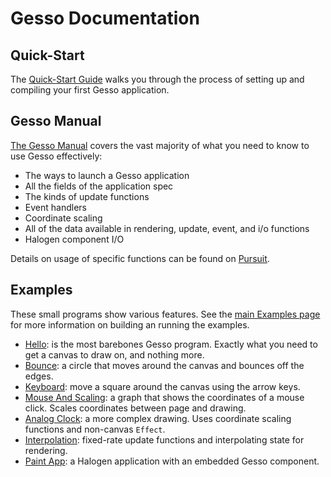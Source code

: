 # Gesso Documentation

## Quick-Start

The [Quick-Start Guide](quickstart.md) walks you through the process of setting up and compiling your first Gesso application.

## Gesso Manual

[The Gesso Manual](manual.md) covers the vast majority of what you need to know to use Gesso effectively:

- The ways to launch a Gesso application
- All the fields of the application spec
- The kinds of update functions
- Event handlers
- Coordinate scaling
- All of the data available in rendering, update, event, and i/o functions
- Halogen component I/O

Details on usage of specific functions can be found on [Pursuit](TODO).

## Examples

These small programs show various features. See the [main Examples page](../examples/README.md) for more information on building an running the examples.

- [Hello](hello): is the most barebones Gesso program. Exactly what you need to get a canvas to draw on, and nothing more.
- [Bounce](bounce): a circle that moves around the canvas and bounces off the edges.
- [Keyboard](keyboard): move a square around the canvas using the arrow keys.
- [Mouse And Scaling](mouse-and-scaling): a graph that shows the coordinates of a mouse click. Scales coordinates between page and drawing.
- [Analog Clock](analog-clock): a more complex drawing. Uses coordinate scaling functions and non-canvas `Effect`.
- [Interpolation](interpolation): fixed-rate update functions and interpolating state for rendering.
- [Paint App](paint-app): a Halogen application with an embedded Gesso component.
